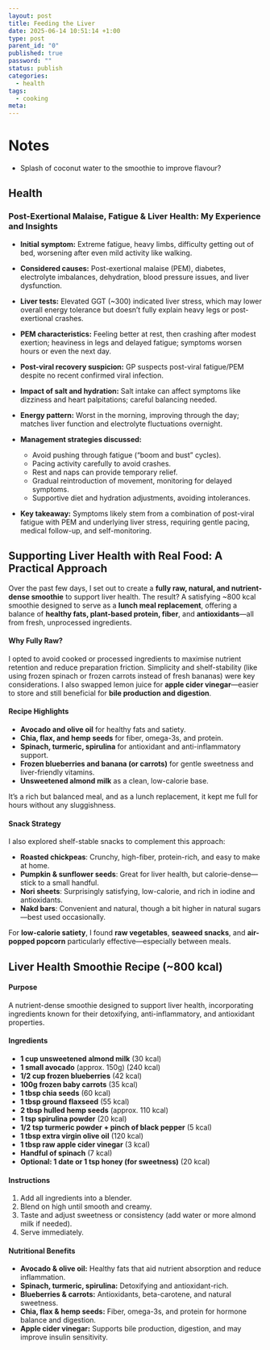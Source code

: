 ```yaml
---
layout: post
title: Feeding the Liver
date: 2025-06-14 10:51:14 +1:00
type: post
parent_id: "0"
published: true
password: ""
status: publish
categories:
  - health
tags:
  - cooking
meta:
---
```


# Notes

- Splash of coconut water to the smoothie to improve flavour?

## Health

### Post-Exertional Malaise, Fatigue & Liver Health: My Experience and Insights

- **Initial symptom:** Extreme fatigue, heavy limbs, difficulty getting out of
  bed, worsening after even mild activity like walking.
- **Considered causes:** Post-exertional malaise (PEM), diabetes, electrolyte
  imbalances, dehydration, blood pressure issues, and liver dysfunction.
- **Liver tests:** Elevated GGT (~300) indicated liver stress, which may lower
  overall energy tolerance but doesn’t fully explain heavy legs or
  post-exertional crashes.
- **PEM characteristics:** Feeling better at rest, then crashing after modest
  exertion; heaviness in legs and delayed fatigue; symptoms worsen hours or even
  the next day.
- **Post-viral recovery suspicion:** GP suspects post-viral fatigue/PEM despite
  no recent confirmed viral infection.
- **Impact of salt and hydration:** Salt intake can affect symptoms like
  dizziness and heart palpitations; careful balancing needed.
- **Energy pattern:** Worst in the morning, improving through the day; matches
  liver function and electrolyte fluctuations overnight.
- **Management strategies discussed:**

  - Avoid pushing through fatigue (“boom and bust” cycles).
  - Pacing activity carefully to avoid crashes.
  - Rest and naps can provide temporary relief.
  - Gradual reintroduction of movement, monitoring for delayed symptoms.
  - Supportive diet and hydration adjustments, avoiding intolerances.

- **Key takeaway:** Symptoms likely stem from a combination of post-viral
  fatigue with PEM and underlying liver stress, requiring gentle pacing, medical
  follow-up, and self-monitoring.

## Supporting Liver Health with Real Food: A Practical Approach

Over the past few days, I set out to create a **fully raw, natural, and
nutrient-dense smoothie** to support liver health. The result? A satisfying ~800
kcal smoothie designed to serve as a **lunch meal replacement**, offering a
balance of **healthy fats, plant-based protein, fiber**, and
**antioxidants**—all from fresh, unprocessed ingredients.

#### Why Fully Raw?

I opted to avoid cooked or processed ingredients to maximise nutrient retention
and reduce preparation friction. Simplicity and shelf-stability (like using
frozen spinach or frozen carrots instead of fresh bananas) were key
considerations. I also swapped lemon juice for **apple cider vinegar**—easier to
store and still beneficial for **bile production and digestion**.

#### Recipe Highlights

- **Avocado and olive oil** for healthy fats and satiety.
- **Chia, flax, and hemp seeds** for fiber, omega-3s, and protein.
- **Spinach, turmeric, spirulina** for antioxidant and anti-inflammatory
  support.
- **Frozen blueberries and banana (or carrots)** for gentle sweetness and
  liver-friendly vitamins.
- **Unsweetened almond milk** as a clean, low-calorie base.

It’s a rich but balanced meal, and as a lunch replacement, it kept me full for
hours without any sluggishness.

#### Snack Strategy

I also explored shelf-stable snacks to complement this approach:

- **Roasted chickpeas**: Crunchy, high-fiber, protein-rich, and easy to make at
  home.
- **Pumpkin & sunflower seeds**: Great for liver health, but calorie-dense—stick
  to a small handful.
- **Nori sheets**: Surprisingly satisfying, low-calorie, and rich in iodine and
  antioxidants.
- **Nakd bars**: Convenient and natural, though a bit higher in natural
  sugars—best used occasionally.

For **low-calorie satiety**, I found **raw vegetables**, **seaweed snacks**, and
**air-popped popcorn** particularly effective—especially between meals.

## Liver Health Smoothie Recipe (~800 kcal)

#### Purpose

A nutrient-dense smoothie designed to support liver health, incorporating
ingredients known for their detoxifying, anti-inflammatory, and antioxidant
properties.

#### Ingredients

- **1 cup unsweetened almond milk** (30 kcal)
- **1 small avocado** (approx. 150g) (240 kcal)
- **1/2 cup frozen blueberries** (42 kcal)
- **100g frozen baby carrots** (35 kcal)
- **1 tbsp chia seeds** (60 kcal)
- **1 tbsp ground flaxseed** (55 kcal)
- **2 tbsp hulled hemp seeds** (approx. 110 kcal)
- **1 tsp spirulina powder** (20 kcal)
- **1/2 tsp turmeric powder + pinch of black pepper** (5 kcal)
- **1 tbsp extra virgin olive oil** (120 kcal)
- **1 tbsp raw apple cider vinegar** (3 kcal)
- **Handful of spinach** (7 kcal)
- **Optional: 1 date or 1 tsp honey (for sweetness)** (20 kcal)

#### Instructions

1.  Add all ingredients into a blender.
2.  Blend on high until smooth and creamy.
3.  Taste and adjust sweetness or consistency (add water or more almond milk if
    needed).
4.  Serve immediately.

#### Nutritional Benefits

- **Avocado & olive oil:** Healthy fats that aid nutrient absorption and reduce
  inflammation.
- **Spinach, turmeric, spirulina:** Detoxifying and antioxidant-rich.
- **Blueberries & carrots:** Antioxidants, beta-carotene, and natural sweetness.
- **Chia, flax & hemp seeds:** Fiber, omega-3s, and protein for hormone balance
  and digestion.
- **Apple cider vinegar:** Supports bile production, digestion, and may improve
  insulin sensitivity.

